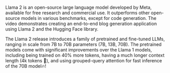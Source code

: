 Llama 2 is an open-source large language model developed by Meta, available for free research and commercial use. It outperforms other open-source models in various benchmarks, except for code generation. The video demonstrates creating an end-to-end blog generation application using Llama 2 and the Hugging Face library.

The Llama 2 release introduces a family of pretrained and fine-tuned LLMs, ranging in scale from 7B to 70B parameters (7B, 13B, 70B). The pretrained models come with significant improvements over the Llama 1 models, including being trained on 40% more tokens, having a much longer context length (4k tokens 🤯), and using grouped-query attention for fast inference of the 70B model🔥!
